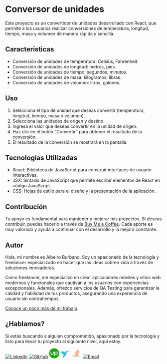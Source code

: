 # Conversor de unidades

Este proyecto es un convertidor de unidades desarrollado con React, que permite a los usuarios realizar conversiones de temperatura, longitud, tiempo, masa y volumen de manera rápida y sencilla.

## Características
- Conversión de unidades de temperatura: Celsius, Fahrenheit.
- Conversión de unidades de longitud: metros, pies.
- Conversión de unidades de tiempo: segundos, minutos.
- Conversión de unidades de masa: kilogramos, libras.
- Conversión de unidades de volumen: litros, galones.

## Uso
1. Selecciona el tipo de unidad que deseas convertir (temperatura, longitud, tiempo, masa o volumen).
2. Selecciona las unidades de origen y destino.
3. Ingresa el valor que deseas convertir en la unidad de origen.
4. Haz clic en el botón "Convertir" para obtener el resultado de la conversión.
5. El resultado de la conversión se mostrará en la pantalla.

## Tecnologías Utilizadas
- React: Biblioteca de JavaScript para construir interfaces de usuario interactivas.
- JSX: Sintaxis de JavaScript que permite escribir elementos de React en código JavaScript.
- CSS: Hojas de estilo para el diseño y la presentación de la aplicación.

## Contribución
Tu apoyo es fundamental para mantener y mejorar mis proyectos. Si deseas contribuir, puedes hacerlo a través de [Buy Me a Coffee](https://www.buymeacoffee.com/albeirojbtr). Cada aporte es muy valorado y ayuda a continuar con el desarrollo y la mejora constante.

## Autor
Hola, mi nombre es Albeiro Burbano. Soy un apasionado de la tecnología y freelancer especializado en hacer que las ideas cobren vida a través de soluciones innovadoras.

Como freelancer, me especializo en crear aplicaciones móviles y sitios web modernos y funcionales que cautivan a los usuarios con experiencias excepcionales. Además, ofrezco servicios de QA Testing para garantizar la calidad y fiabilidad de tus productos, asegurando una experiencia de usuario sin contratiempos.

[Conoce un poco más de mi trabajo](https://github.com/AlbeiroBurbanoTobar/ppi_pl_BurbanoA).

## ¿Hablamos?

Si estás buscando a alguien comprometido, apasionado por la tecnología y listo para llevar tu proyecto al siguiente nivel, aquí estoy.
<p align="left">
  <a href="http://www.linkedin.com/in/albeiro-jose-burbano-tobar-759ba4297"><img src="https://img.icons8.com/fluent/48/000000/linkedin.png" alt="LinkedIn" width="32"></a>
  <a href="https://github.com/AlbeiroBurbanoTobar"><img src="https://img.icons8.com/fluent/48/000000/github.png" alt="GitHub" width="32"></a>
  <a href="https://www.upwork.com/freelancers/~017e0544b7ea64d6c0?mp_source=share"><img src="https://raw.githubusercontent.com/AlbeiroBurbano/ImagenesIconos/main/upwork.png" alt="Upwork" width="32"></a>
  <a href="https://www.freelancer.com/u/Albeiro73?sb=t"><img src="https://raw.githubusercontent.com/AlbeiroBurbano/ImagenesIconos/main/freelancer.png" alt="Freelancer" width="32"></a>
  <a href="https://stackoverflow.com/users/24090991/albeiro-burbano"><img src="https://raw.githubusercontent.com/AlbeiroBurbano/ImagenesIconos/main/overflow.png" alt="Stack Overflow" width="32"></a>
  <a href="mailto:albeirojbt@gmail.com"><img src="https://img.icons8.com/fluent/48/000000/mail.png" alt="Email" width="32"></a>
</p>



